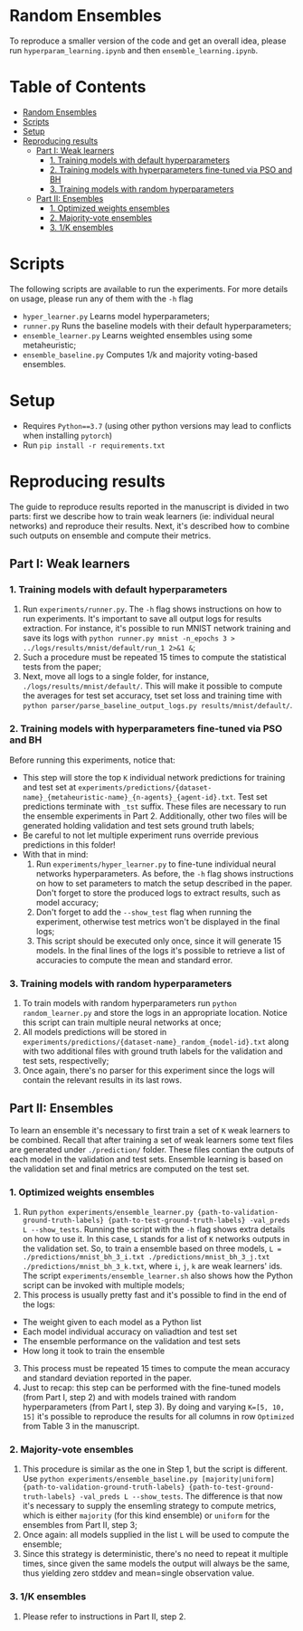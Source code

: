 # Random Ensembles
To reproduce a smaller version of the code and get an overall idea, please run
`hyperparam_learning.ipynb` and then `ensemble_learning.ipynb`.


# Table of Contents
- [Random Ensembles](#random-ensembles)
- [Scripts](#scripts)
- [Setup](#setup)
- [Reproducing results](#reproducing-results)
  * [Part I: Weak learners](#part-i--weak-learners)
    + [1. Training models with default hyperparameters](#1-training-models-with-default-hyperparameters)
    + [2. Training models with hyperparameters fine-tuned via PSO and BH](#2-training-models-with-hyperparameters-fine-tuned-via-pso-and-bh)
    + [3. Training models with random hyperparameters](#3-training-models-with-random-hyperparameters)
  * [Part II: Ensembles](#part-ii--ensembles)
    + [1. Optimized weights ensembles](#1-optimized-weights-ensembles)
    + [2. Majority-vote ensembles](#2-majority-vote-ensembles)
    + [3. 1/K ensembles](#3-1k-ensembles)


# Scripts
The following scripts are available to run the experiments. For more details on usage, please run
any of them with the `-h` flag
 - `hyper_learner.py` Learns model hyperparameters;
 - `runner.py` Runs the baseline models with their default hyperparameters;
 - `ensemble_learner.py` Learns weighted ensembles using some metaheuristic;
 - `ensemble_baseline.py` Computes 1/k and majority voting-based ensembles.

# Setup
   - Requires `Python==3.7` (using other python versions may lead to conflicts when installing `pytorch`)
   - Run `pip install -r requirements.txt`

# Reproducing results
The guide to reproduce results reported in the manuscript is divided in two parts: first we describe how to
train weak learners (ie: individual neural networks) and reproduce their results. Next, it's described how
to combine such outputs on ensemble and compute their metrics.


## Part I: Weak learners

### 1. Training models with default hyperparameters
1. Run `experiments/runner.py`. The `-h` flag shows instructions on how to run experiments.
    It's important to save all output logs for results extraction. For instance, it's possible
    to run MNIST network training and save its logs with
    `python runner.py mnist -n_epochs 3 > ../logs/results/mnist/default/run_1 2>&1 &`;
2. Such a procedure must be repeated 15 times to compute the statistical tests from the paper;
3. Next, move all logs to a single folder, for instance, `./logs/results/mnist/default/`.  This will make
  it possible to compute the averages for test set accuracy, tset set loss and training time with
  `python parser/parse_baseline_output_logs.py results/mnist/default/`.


### 2. Training models with hyperparameters fine-tuned via PSO and BH
Before running this experiments, notice that:

- This step will store the top `K` individual network predictions for training and test set at `experiments/predictions/{dataset-name}_{metaheuristic-name}_{n-agents}_{agent-id}.txt`. Test set predictions terminate with `_tst` suffix. These files are necessary to run the ensemble experiments in Part 2. Additionally, other two files will be generated holding validation and test sets ground truth labels;
- Be careful to not let multiple experiment runs override previous predictions in this folder!
- With that in mind:
   1. Run `experiments/hyper_learner.py` to fine-tune individual neural networks hyperparameters. As before, the `-h` flag shows instructions on how to set parameters to match the setup described in the paper. Don't forget to store the produced logs to extract results, such as model accuracy;
   2. Don't forget to add the `--show_test` flag when running the experiment, otherwise test metrics won't be displayed in the final logs;
   3. This script should be executed only once, since it will generate 15 models. In the final lines of the logs it's possible to retrieve a list of accuracies to compute the mean and standard error.


### 3. Training models with random hyperparameters
1. To train models with random hyperparameters run `python random_learner.py` and store the logs in an appropriate location. Notice this script can train multiple neural networks at once;
2. All models predictions will be stored in `experiments/predictions/{dataset-name}_random_{model-id}.txt` along with two additional files with ground truth labels for the validation and test sets, respectivelly;
3. Once again, there's no parser for this experiment since the logs will contain the relevant results in its last rows.


## Part II: Ensembles

To learn an ensemble it's necessary to first train a set of `K` weak learners to be combined. Recall that after training a set of weak learners some text files are generated under `./prediction/` folder. These files contian the outputs of each model in the validation and test sets. Ensemble learning is based on the validation set and final metrics are computed on the test set.

### 1. Optimized weights ensembles
1. Run `python experiments/ensemble_learner.py {path-to-validation-ground-truth-labels} {path-to-test-ground-truth-labels} -val_preds L --show_tests`. Running the script with the `-h` flag shows extra details on how to use it. In this case, `L` stands for a list of `K` networks outputs in the validation set. So, to train a ensemble based on three models, `L = ./predictions/mnist_bh_3_i.txt ./predictions/mnist_bh_3_j.txt ./predictions/mnist_bh_3_k.txt`, where `i`, `j`, `k` are weak learners' ids. The script `experiments/ensemble_learner.sh` also shows how the Python script can be invoked with multiple models;
2. This process is usually pretty fast and it's possible to find in the end of the logs:
  - The weight given to each model as a Python list
  - Each model individual accuracy on valiadtion and test set
  - The ensemble performance on the validation and test sets
  - How long it took to train the ensemble
3. This process must be repeated 15 times to compute the mean accuracy and standard deviation reported in the paper.
4. Just to recap: this step can be performed with the fine-tuned models (from Part I, step 2) and with models trained with random hyperparameters (from Part I, step 3). By doing and varying `K=[5, 10, 15]` it's possible to reproduce the results for all columns in row `Optimized` from Table 3 in the manuscript.

### 2. Majority-vote ensembles
1. This procedure is similar as the one in Step 1, but the script is different. Use `python experiments/ensemble_baseline.py [majority|uniform] {path-to-validation-ground-truth-labels} {path-to-test-ground-truth-labels} -val_preds L --show_tests`. The difference is that now it's necessary to supply the ensemling strategy to compute metrics, which is either `majority` (for this kind ensemble) or `uniform` for the ensembles from Part II, step 3;
2. Once again: all models supplied in the list `L` will be used to compute the ensemble;
3. Since this strategy is deterministic, there's no need to repeat it multiple times, since given the same models the output will always be the same, thus yielding zero stddev and mean=single observation value.

### 3. 1/K ensembles
1. Please refer to instructions in Part II, step 2.

